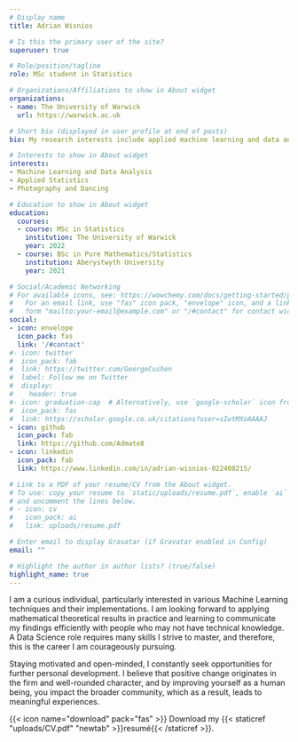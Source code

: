 ```yaml
---
# Display name
title: Adrian Wisnios

# Is this the primary user of the site?
superuser: true

# Role/position/tagline
role: MSc student in Statistics

# Organizations/Affiliations to show in About widget
organizations:
- name: The University of Warwick
  url: https://warwick.ac.uk

# Short bio (displayed in user profile at end of posts)
bio: My research interests include applied machine learning and data analysis.

# Interests to show in About widget
interests:
- Machine Learning and Data Analysis
- Applied Statistics
- Photography and Dancing

# Education to show in About widget
education:
  courses:
  - course: MSc in Statistics
    institution: The University of Warwick
    year: 2022
  - course: BSc in Pure Mathematics/Statistics
    institution: Aberystwyth University
    year: 2021

# Social/Academic Networking
# For available icons, see: https://wowchemy.com/docs/getting-started/page-builder/#icons
#   For an email link, use "fas" icon pack, "envelope" icon, and a link in the
#   form "mailto:your-email@example.com" or "/#contact" for contact widget.
social:
- icon: envelope
  icon_pack: fas
  link: '/#contact'
#- icon: twitter
#  icon_pack: fab
#  link: https://twitter.com/GeorgeCushen
#  label: Follow me on Twitter
#  display:
#    header: true
#- icon: graduation-cap  # Alternatively, use `google-scholar` icon from #`ai` icon pack
#  icon_pack: fas
#  link: https://scholar.google.co.uk/citations?user=sIwtMXoAAAAJ
- icon: github
  icon_pack: fab
  link: https://github.com/Admate8
- icon: linkedin
  icon_pack: fab
  link: https://www.linkedin.com/in/adrian-wisnios-022408215/

# Link to a PDF of your resume/CV from the About widget.
# To use: copy your resume to `static/uploads/resume.pdf`, enable `ai` icons in `params.toml`,
# and uncomment the lines below.
# - icon: cv
#   icon_pack: ai
#   link: uploads/resume.pdf

# Enter email to display Gravatar (if Gravatar enabled in Config)
email: ""

# Highlight the author in author lists? (true/false)
highlight_name: true
---
```


I am a curious individual, particularly interested in various Machine Learning techniques and their implementations. I am looking forward to applying mathematical theoretical results in practice and learning to communicate my findings efficiently with people who may not have technical knowledge. A Data Science role requires many skills I strive to master, and therefore, this is the career I am courageously pursuing. 

Staying motivated and open-minded, I constantly seek opportunities for further personal development. I believe that positive change originates in the firm and well-rounded character, and by improving yourself as a human being, you impact the broader community, which as a result, leads to meaningful experiences. 


{{< icon name="download" pack="fas" >}} Download my {{< staticref "uploads/CV.pdf" "newtab" >}}resumé{{< /staticref >}}.
